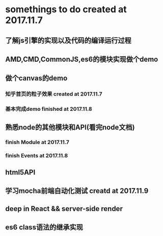 # somethings to do created at 2017.11.7
## 了解js引擎的实现以及代码的编译运行过程
## AMD,CMD,CommonJS,es6的模块实现做个demo
## 做个canvas的demo  
### 知乎首页的粒子效果 created at 2017.11.7 
### 基本完成demo finished at 2017.11.8
## 熟悉node的其他模块和API(看完node文档)
### finish **Module** at 2017.11.7
### finish **Events** at 2017.11.8
## html5API
## 学习mocha前端自动化测试 creatd at 2017.11.9
## deep in React && server-side render
## es6 class语法的继承实现